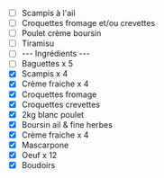 

- [ ] Scampis à l'ail 
- [ ] Croquettes fromage et/ou crevettes
- [ ] Poulet crème boursin
- [ ] Tiramisu
- [ ] ---  Ingrédients ---
- [ ] Baguettes x 5
- [X] Scampis x 4
- [X] Crème fraiche x 4
- [X] Croquettes fromage
- [X] Croquettes crevettes 
- [X] 2kg blanc poulet
- [X] Boursin ail & fine herbes
- [X] Crème fraiche x 4
- [X] Mascarpone
- [X] Oeuf x 12
- [X] Boudoirs